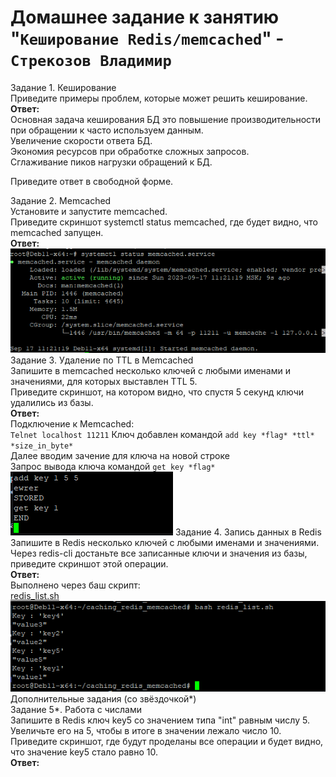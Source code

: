 # Домашнее задание к занятию "`Кеширование Redis/memcached`" - `Стрекозов Владимир`
Задание 1. Кеширование  
Приведите примеры проблем, которые может решить кеширование.  
**Ответ:**  
Основная задача кеширования БД это повышение производительности при обращении к часто используем данным.  
Увеличение скорости ответа БД.  
Экономия ресурсов при обработке сложных запросов.  
Сглаживание пиков нагрузки обращений к БД.  

Приведите ответ в свободной форме.

Задание 2. Memcached  
Установите и запустите memcached.  
Приведите скриншот systemctl status memcached, где будет видно, что memcached запущен.  
**Ответ:**  
![](https://github.com/Svalker1989/caching_redis_memcached/blob/main/Z2.PNG)
Задание 3. Удаление по TTL в Memcached  
Запишите в memcached несколько ключей с любыми именами и значениями, для которых выставлен TTL 5.  
Приведите скриншот, на котором видно, что спустя 5 секунд ключи удалились из базы.  
**Ответ:**  
Подключение к Memcached:  
`Telnet localhost 11211`
Ключ добавлен командой `add key *flag* *ttl* *size_in_byte*`  
Далее вводим зачение для ключа на новой строке  
Запрос вывода ключа командой `get key *flag*`  
![](https://github.com/Svalker1989/caching_redis_memcached/blob/main/Z3.PNG)
Задание 4. Запись данных в Redis  
Запишите в Redis несколько ключей с любыми именами и значениями.  
Через redis-cli достаньте все записанные ключи и значения из базы, приведите скриншот этой операции.  
**Ответ:**  
Выполнено через баш скрипт:  
[redis_list.sh](https://github.com/Svalker1989/caching_redis_memcached/blob/main/redis_list.sh)
![](https://github.com/Svalker1989/caching_redis_memcached/blob/main/Z4.PNG)
Дополнительные задания (со звёздочкой*)  
Задание 5*. Работа с числами  
Запишите в Redis ключ key5 со значением типа "int" равным числу 5. Увеличьте его на 5, чтобы в итоге в значении лежало число 10.  
Приведите скриншот, где будут проделаны все операции и будет видно, что значение key5 стало равно 10.  
**Ответ:**  
